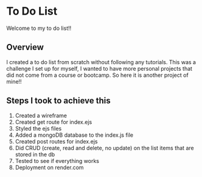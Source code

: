 # To Do List
Welcome to my to do list!!

## Overview
I created a to do list from scratch without following any tutorials. This was a challenge I set up for myself, I wanted to have more personal projects that did not come from a course or bootcamp. So here it is another project of mine!!

## Steps I took to achieve this
1. Created a wireframe
3. Created get route for index.ejs
2. Styled the ejs files
3. Added a mongoDB database to the index.js file
4. Created post routes for index.ejs
5. Did CRUD (create, read and delete, no update) on the list items that are stored in the db
6. Tested to see if everything works
7. Deployment on render.com
